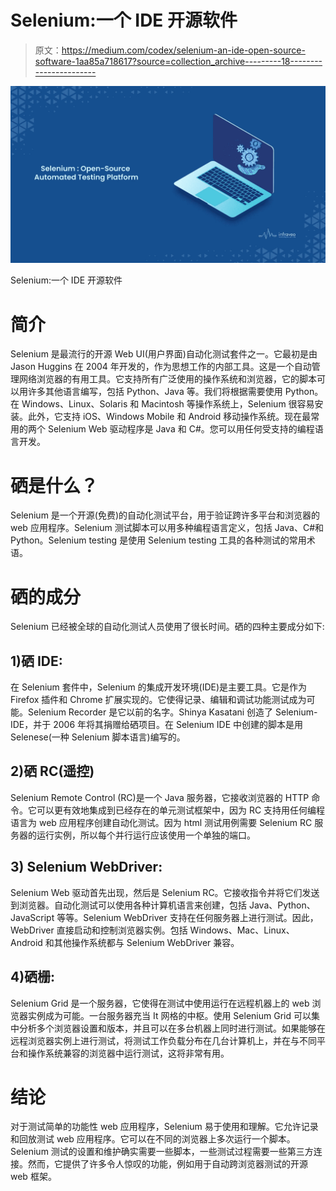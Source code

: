 # Selenium:一个 IDE 开源软件

> 原文：<https://medium.com/codex/selenium-an-ide-open-source-software-1aa85a718617?source=collection_archive---------18----------------------->

![](img/aee666de198b0f738dfecc0054581dad.png)

Selenium:一个 IDE 开源软件

# **简介**

Selenium 是最流行的开源 Web UI(用户界面)自动化测试套件之一。它最初是由 Jason Huggins 在 2004 年开发的，作为思想工作的内部工具。这是一个自动管理网络浏览器的有用工具。它支持所有广泛使用的操作系统和浏览器，它的脚本可以用许多其他语言编写，包括 Python、Java 等。我们将根据需要使用 Python。在 Windows、Linux、Solaris 和 Macintosh 等操作系统上，Selenium 很容易安装。此外，它支持 iOS、Windows Mobile 和 Android 移动操作系统。现在最常用的两个 Selenium Web 驱动程序是 Java 和 C#。您可以用任何受支持的编程语言开发。

# **硒是什么？**

Selenium 是一个开源(免费)的自动化测试平台，用于验证跨许多平台和浏览器的 web 应用程序。Selenium 测试脚本可以用多种编程语言定义，包括 Java、C#和 Python。Selenium testing 是使用 Selenium testing 工具的各种测试的常用术语。

# **硒的成分**

Selenium 已经被全球的自动化测试人员使用了很长时间。硒的四种主要成分如下:

## **1)硒 IDE:**

在 Selenium 套件中，Selenium 的集成开发环境(IDE)是主要工具。它是作为 Firefox 插件和 Chrome 扩展实现的。它使得记录、编辑和调试功能测试成为可能。Selenium Recorder 是它以前的名字。Shinya Kasatani 创造了 Selenium-IDE，并于 2006 年将其捐赠给硒项目。在 Selenium IDE 中创建的脚本是用 Selenese(一种 Selenium 脚本语言)编写的。

## **2)硒 RC(遥控)**

Selenium Remote Control (RC)是一个 Java 服务器，它接收浏览器的 HTTP 命令。它可以更有效地集成到已经存在的单元测试框架中，因为 RC 支持用任何编程语言为 web 应用程序创建自动化测试。因为 html 测试用例需要 Selenium RC 服务器的运行实例，所以每个并行运行应该使用一个单独的端口。

## **3) Selenium WebDriver:**

Selenium Web 驱动首先出现，然后是 Selenium RC。它接收指令并将它们发送到浏览器。自动化测试可以使用各种计算机语言来创建，包括 Java、Python、JavaScript 等等。Selenium WebDriver 支持在任何服务器上进行测试。因此，WebDriver 直接启动和控制浏览器实例。包括 Windows、Mac、Linux、Android 和其他操作系统都与 Selenium WebDriver 兼容。

## **4)硒栅:**

Selenium Grid 是一个服务器，它使得在测试中使用运行在远程机器上的 web 浏览器实例成为可能。一台服务器充当 It 网格的中枢。使用 Selenium Grid 可以集中分析多个浏览器设置和版本，并且可以在多台机器上同时进行测试。如果能够在远程浏览器实例上进行测试，将测试工作负载分布在几台计算机上，并在与不同平台和操作系统兼容的浏览器中运行测试，这将非常有用。

# **结论**

对于测试简单的功能性 web 应用程序，Selenium 易于使用和理解。它允许记录和回放测试 web 应用程序。它可以在不同的浏览器上多次运行一个脚本。Selenium 测试的设置和维护确实需要一些脚本，一些测试过程需要一些第三方连接。然而，它提供了许多令人惊叹的功能，例如用于自动跨浏览器测试的开源 web 框架。